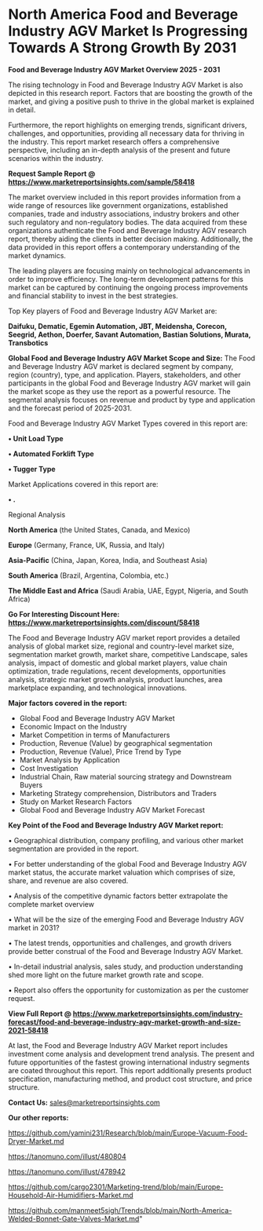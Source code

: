 # North America Food and Beverage Industry AGV Market Is Progressing Towards A Strong Growth By 2031

<Strong> Food and Beverage Industry AGV Market Overview 2025 - 2031</strong>

The rising technology in Food and Beverage Industry AGV Market is also depicted in this research report. Factors that are boosting the growth of the market, and giving a positive push to thrive in the global market is explained in detail.

Furthermore, the report highlights on emerging trends, significant drivers, challenges, and opportunities, providing all necessary data for thriving in the industry. This report market research offers a comprehensive perspective, including an in-depth analysis of the present and future scenarios within the industry.

<strong>Request Sample Report @ <a href=https://www.marketreportsinsights.com/sample/58418>https://www.marketreportsinsights.com/sample/58418</a></strong>

The market overview included in this report provides information from a wide range of resources like government organizations, established companies, trade and industry associations, industry brokers and other such regulatory and non-regulatory bodies. The data acquired from these organizations authenticate the Food and Beverage Industry AGV research report, thereby aiding the clients in better decision making. Additionally, the data provided in this report offers a contemporary understanding of the market dynamics.

The leading players are focusing mainly on technological advancements in order to improve efficiency. The long-term development patterns for this market can be captured by continuing the ongoing process improvements and financial stability to invest in the best strategies.

Top Key players of Food and Beverage Industry AGV Market are:

<strong>Daifuku, Dematic, Egemin Automation, JBT, Meidensha, Corecon, Seegrid, Aethon, Doerfer, Savant Automation, Bastian Solutions, Murata, Transbotics</strong>

<strong><b>Global Food and Beverage Industry AGV Market Scope and Size:</b></strong>
The Food and Beverage Industry AGV market is declared segment by company, region (country), type, and application. Players, stakeholders, and other participants in the global Food and Beverage Industry AGV market will gain the market scope as they use the report as a powerful resource. The segmental analysis focuses on revenue and product by type and application and the forecast period of 2025-2031.

Food and Beverage Industry AGV Market Types covered in this report are:

<strong>• Unit Load Type

• Automated Forklift Type

• Tugger Type</strong>

Market Applications covered in this report are:

<strong>• .</strong> 

Regional Analysis

<strong>North America</strong> (the United States, Canada, and Mexico)

<strong>Europe</strong> (Germany, France, UK, Russia, and Italy)

<strong>Asia-Pacific</strong> (China, Japan, Korea, India, and Southeast Asia)

<strong>South America</strong> (Brazil, Argentina, Colombia, etc.)

<strong>The Middle East and Africa</strong> (Saudi Arabia, UAE, Egypt, Nigeria, and South Africa)

<strong>Go For Interesting Discount Here: <a href=https://www.marketreportsinsights.com/discount/58418>https://www.marketreportsinsights.com/discount/58418</a></strong>

The Food and Beverage Industry AGV market report provides a detailed analysis of global market size, regional and country-level market size, segmentation market growth, market share, competitive Landscape, sales analysis, impact of domestic and global market players, value chain optimization, trade regulations, recent developments, opportunities analysis, strategic market growth analysis, product launches, area marketplace expanding, and technological innovations.

<strong><b>Major factors covered in the report:</b></strong>
<ul>
  <li>Global Food and Beverage Industry AGV Market </li>
  <li>Economic Impact on the Industry</li>
  <li>Market Competition in terms of Manufacturers</li>
  <li>Production, Revenue (Value) by geographical segmentation</li>
  <li>Production, Revenue (Value), Price Trend by Type</li>
  <li>Market Analysis by Application</li>
  <li>Cost Investigation</li>
  <li>Industrial Chain, Raw material sourcing strategy and Downstream Buyers</li>
  <li>Marketing Strategy comprehension, Distributors and Traders</li>
  <li>Study on Market Research Factors</li>
  <li>Global Food and Beverage Industry AGV Market Forecast</li>
</ul>

<strong><b>Key Point of the Food and Beverage Industry AGV Market report:</b></strong>

• Geographical distribution, company profiling, and various other market segmentation are provided in the report.

• For better understanding of the global Food and Beverage Industry AGV market status, the accurate market valuation which comprises of size, share, and revenue are also covered.

• Analysis of the competitive dynamic factors better extrapolate the complete market overview

• What will be the size of the emerging Food and Beverage Industry AGV market in 2031?

• The latest trends, opportunities and challenges, and growth drivers provide better construal of the Food and Beverage Industry AGV Market.

• In-detail industrial analysis, sales study, and production understanding shed more light on the future market growth rate and scope.

• Report also offers the opportunity for customization as per the customer request.

<strong><b>View Full Report @ <a href=https://www.marketreportsinsights.com/industry-forecast/food-and-beverage-industry-agv-market-growth-and-size-2021-58418>https://www.marketreportsinsights.com/industry-forecast/food-and-beverage-industry-agv-market-growth-and-size-2021-58418</a></b></strong>


At last, the Food and Beverage Industry AGV Market report includes investment come analysis and development trend analysis. The present and future opportunities of the fastest growing international industry segments are coated throughout this report. This report additionally presents product specification, manufacturing method, and product cost structure, and price structure.

<strong>Contact Us:</strong>
sales@marketreportsinsights.com

<strong>Our other reports:</strong>

<a href=https://github.com/yamini231/Research/blob/main/Europe-Vacuum-Food-Dryer-Market.md>https://github.com/yamini231/Research/blob/main/Europe-Vacuum-Food-Dryer-Market.md</a>

<a href=https://tanomuno.com/illust/480804>https://tanomuno.com/illust/480804</a>

<a href=https://tanomuno.com/illust/478942>https://tanomuno.com/illust/478942</a>

<a href=https://github.com/cargo2301/Marketing-trend/blob/main/Europe-Household-Air-Humidifiers-Market.md>https://github.com/cargo2301/Marketing-trend/blob/main/Europe-Household-Air-Humidifiers-Market.md</a>

<a href=https://github.com/manmeet5sigh/Trends/blob/main/North-America-Welded-Bonnet-Gate-Valves-Market.md>https://github.com/manmeet5sigh/Trends/blob/main/North-America-Welded-Bonnet-Gate-Valves-Market.md</a>"
